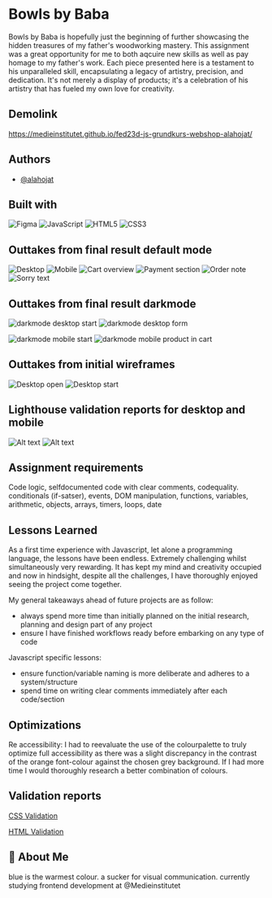 
# Bowls by Baba
Bowls by Baba is hopefully just the beginning of further showcasing the hidden treasures of my father's woodworking mastery. This assignment was a great opportunity for me to both aqcuire new skills as well as pay homage to my father's work. Each piece presented here is a testament to his unparalleled skill, encapsulating a legacy of artistry, precision, and dedication. It's not merely a display of products; it's a celebration of his artistry that has fueled my own love for creativity. 

## Demolink
https://medieinstitutet.github.io/fed23d-js-grundkurs-webshop-alahojat/


## Authors
- [@alahojat](https://www.github.com/alahojat)

## Built with
![Figma](https://img.shields.io/badge/figma-%23F24E1E.svg?style=for-the-badge&logo=figma&logoColor=white) ![JavaScript](https://img.shields.io/badge/javascript-%23323330.svg?style=for-the-badge&logo=javascript&logoColor=%23F7DF1E) ![HTML5](https://img.shields.io/badge/html5-%23E34F26.svg?style=for-the-badge&logo=html5&logoColor=white) ![CSS3](https://img.shields.io/badge/css3-%231572B6.svg?style=for-the-badge&logo=css3&logoColor=white)




## Outtakes from final result default mode

![Desktop](https://medieinstitutet.github.io/fed23d-js-grundkurs-webshop-alahojat/assets/readme-screenshots/bowls-by-baba-1.png)
![Mobile](https://medieinstitutet.github.io/fed23d-js-grundkurs-webshop-alahojat/assets/readme-screenshots/bowls-by-baba-mobile.png)
![Cart overview](https://medieinstitutet.github.io/fed23d-js-grundkurs-webshop-alahojat/assets/readme-screenshots/cart-overview.png)
![Payment section](https://medieinstitutet.github.io/fed23d-js-grundkurs-webshop-alahojat/assets/readme-screenshots/payment-section.png)
![Order note](https://medieinstitutet.github.io/fed23d-js-grundkurs-webshop-alahojat/assets/readme-screenshots/ordered.png)
![Sorry text](https://medieinstitutet.github.io/fed23d-js-grundkurs-webshop-alahojat/assets/readme-screenshots/sorry-popup.png)


## Outtakes from final result darkmode

![darkmode desktop start](https://medieinstitutet.github.io/fed23d-js-grundkurs-webshop-alahojat/assets/readme-screenshots/Desktop-start-darkmode.png)
![darkmode desktop form](https://medieinstitutet.github.io/fed23d-js-grundkurs-webshop-alahojat/assets/readme-screenshots/Desktop-form-darkmode.png)

![darkmode mobile start](https://medieinstitutet.github.io/fed23d-js-grundkurs-webshop-alahojat/assets/readme-screenshots/Mobile-start-darkmode.png)
![darkmode mobile product in cart](https://medieinstitutet.github.io/fed23d-js-grundkurs-webshop-alahojat/assets/readme-screenshots/Mobile-productincart-darkmode.png)



## Outtakes from initial wireframes
![Desktop open](https://medieinstitutet.github.io/fed23d-js-grundkurs-webshop-alahojat/assets/readme-screenshots/Desktop-opencart.png)
![Desktop start](https://medieinstitutet.github.io/fed23d-js-grundkurs-webshop-alahojat/assets/readme-screenshots/Desktop-start.png)


## Lighthouse validation reports for desktop and mobile
![Alt text](https://medieinstitutet.github.io/fed23d-js-grundkurs-webshop-alahojat/Validation-reports/Lighthouse-light-desktop.PNG)
![Alt text](https://medieinstitutet.github.io/fed23d-js-grundkurs-webshop-alahojat/Validation-reports/Lighthouse-light-mobile.PNG)

## Assignment requirements
Code logic, selfdocumented code with clear comments,
codequality. conditionals (if-satser), events, DOM manipulation, functions, variables, arithmetic, objects, arrays, timers, loops, date

## Lessons Learned
As a first time experience with Javascript, let alone a programming language, the lessons have been endless. Extremely challenging whilst simultaneously very rewarding. It has kept my mind and creativity occupied and now in hindsight, despite all the challenges, I have thoroughly enjoyed seeing the project come together.

My general takeaways ahead of future projects are as follow:
- always spend more time than initially planned on the initial research, planning and design part of any project
- ensure I have finished workflows ready before embarking on any type of code

Javascript specific lessons:
- ensure function/variable naming is more deliberate and adheres to a system/structure
- spend time on writing clear comments immediately after each code/section

## Optimizations
Re accessibility: I had to reevaluate the use of the colourpalette to truly optimize full accessibility as there was a slight discrepancy in the contrast of the orange font-colour against the chosen grey background. If I had more time I would thoroughly research a better combination of colours.

## Validation reports
[CSS Validation](<Validation-reports/Inl. 2 Webbshop Ala Hojat Jalali CSS validation.pdf>)

[HTML Validation](<Validation-reports/Inl. 2 Webbshop Ala Hojat Jalali HTML validation.pdf>)

## 🚀 About Me
blue is the warmest colour. a sucker for visual communication. currently studying frontend development at @Medieinstitutet

